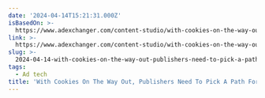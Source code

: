 ```yaml
---
date: '2024-04-14T15:21:31.000Z'
isBasedOn: >-
  https://www.adexchanger.com/content-studio/with-cookies-on-the-way-out-publishers-need-to-pick-a-path-forward-soon/
link: >-
  https://www.adexchanger.com/content-studio/with-cookies-on-the-way-out-publishers-need-to-pick-a-path-forward-soon/
slug: >-
  2024-04-14-with-cookies-on-the-way-out-publishers-need-to-pick-a-path-forward-soon-or
tags:
  - Ad tech
title: 'With Cookies On The Way Out, Publishers Need To Pick A Path Forward Soon | '
---
```


